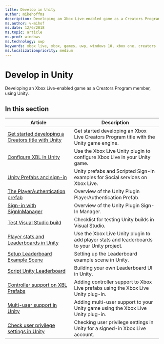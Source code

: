 ```yaml
---
title: Develop in Unity
author: mikehoffms
description: Developing an Xbox Live-enabled game as a Creators Program member, using Unity.
ms.author: v-mihof
ms.date: 12/6/2018
ms.topic: article
ms.prod: windows
ms.technology: uwp
keywords: xbox live, xbox, games, uwp, windows 10, xbox one, creators
ms.localizationpriority: medium
---
```


# Develop in Unity

Developing an Xbox Live-enabled game as a Creators Program member, using Unity.


## In this section

| Article | Description |
|---------|-------------|
| [Get started developing a Creators title with Unity](develop-creators-title-with-unity.md) | Get started developing an Xbox Live Creators Program title with the Unity game engine. |
| [Configure XBL in Unity](configure-xbox-live-in-unity.md) | Use the Xbox Live Unity plugin to configure Xbox Live in your Unity game. |
| [Unity Prefabs and sign-in](unity-prefabs-and-sign-in.md) | Unity prefabs and Scripted Sign-In examples for Social services on Xbox Live. |
| [The PlayerAuthentication prefab](playerauthentication-prefab-sign-in.md) | Overview of the Unity Plugin PlayerAuthentication Prefab. |
| [Sign-in with SignInManager](sign-in-manager.md) | Overview of the Unity Plugin Sign-In Manager. |
| [Test Visual Studio build](test-visual-studio-build.md) | Checklist for testing Unity builds in Visual Studio. |
| [Player stats and Leaderboards in Unity](add-stats-and-leaderboards-in-unity.md) | Use the Xbox Live Unity plugin to add player stats and leaderboards to your Unity project. |
| [Setup Leaderboard Example Scene](setup-leaderboard-example-scene.md) | Setting up the Leaderboard example scene in Unity. |
| [Script Unity Leaderboard](unity-leaderboard-from-scratch.md) | Building your own Leaderboard UI in Unity. |
| [Controller support on XBL Prefabs](add-controller-support-to-xbox-live-prefabs.md) | Adding controller support to Xbox Live prefabs using the Xbox Live Unity plug-in. |
| [Multi-user support in Unity](add-multi-user-support.md) | Adding multi-user support to your Unity game using the Xbox Live Unity plug-in. |
| [Check user privilege settings in Unity](check-user-privileges-in-unity.md) | Checking user privilege settings in Unity for a signed-in Xbox Live account. |
